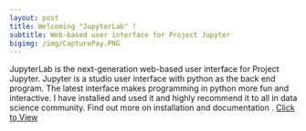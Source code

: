 ```yaml
---
layout: post
title: Welcoming "JupyterLab" !
subtitle: Web-based user interface for Project Jupyter
bigimg: /img/CapturePay.PNG
---
```

JupyterLab is the next-generation web-based user interface for Project Jupyter.
Jupyter is a studio user interface with python as the back end program.
The latest interface makes programming in python more fun and interactive. 
I have installed and used it and highly recommend it to all  in data science community.
Find out more on installation and documentation . [Click to View](http://jupyterlab.readthedocs.io/en/stable/index.html)
